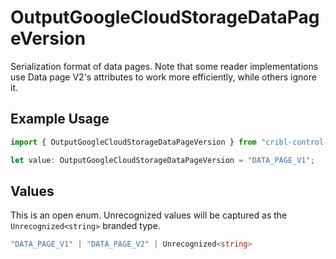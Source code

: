 # OutputGoogleCloudStorageDataPageVersion

Serialization format of data pages. Note that some reader implementations use Data page V2's attributes to work more efficiently, while others ignore it.

## Example Usage

```typescript
import { OutputGoogleCloudStorageDataPageVersion } from "cribl-control-plane/models";

let value: OutputGoogleCloudStorageDataPageVersion = "DATA_PAGE_V1";
```

## Values

This is an open enum. Unrecognized values will be captured as the `Unrecognized<string>` branded type.

```typescript
"DATA_PAGE_V1" | "DATA_PAGE_V2" | Unrecognized<string>
```